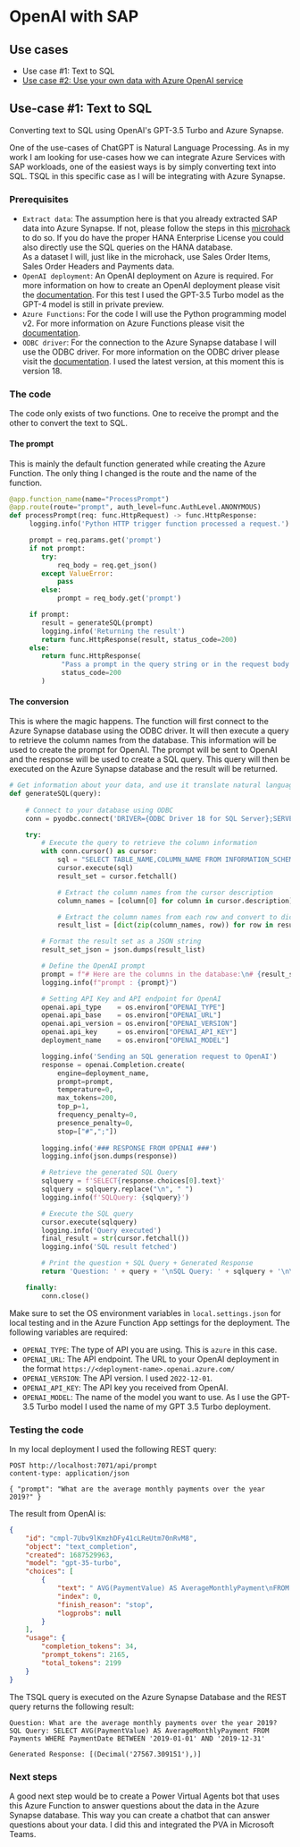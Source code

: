 # OpenAI with SAP

## Use cases

* Use case #1: Text to SQL
* [Use case #2: Use your own data with Azure OpenAI service](https://github.com/thzandvl/sap-ai-docs)

## Use-case #1: Text to SQL

Converting text to SQL using OpenAI's GPT-3.5 Turbo and Azure Synapse.

One of the use-cases of ChatGPT is Natural Language Processing. As in my work I am looking for use-cases how we can integrate Azure Services with SAP workloads, one of the easiest ways is by simply converting text into SQL. TSQL in this specific case as I will be integrating with Azure Synapse.

### Prerequisites

* `Extract data`: The assumption here is that you already extracted SAP data into Azure Synapse. If not, please follow the steps in this [microhack](https://github.com/thzandvl/microhack-sap-data) to do so. If you do have the proper HANA Enterprise License you could also directly use the SQL queries on the HANA database.\
As a dataset I will, just like in the microhack, use Sales Order Items, Sales Order Headers and Payments data.
* `OpenAI deployment`: An OpenAI deployment on Azure is required. For more information on how to create an OpenAI deployment please visit the [documentation](https://learn.microsoft.com/en-us/azure/cognitive-services/openai/how-to/create-resource?pivots=web-portal). For this test I used the GPT-3.5 Turbo model as the GPT-4 model is still in private preview.
* `Azure Functions`: For the code I will use the Python programming model v2. For more information on Azure Functions please visit the [documentation](https://learn.microsoft.com/en-us/azure/azure-functions/create-first-function-vs-code-python?pivots=python-mode-decorators).
* `ODBC driver`: For the connection to the Azure Synapse database I will use the ODBC driver. For more information on the ODBC driver please visit the [documentation](https://docs.microsoft.com/en-us/sql/connect/odbc/download-odbc-driver-for-sql-server?view=sql-server-ver18). I used the latest version, at this moment this is version 18.

### The code

The code only exists of two functions. One to receive the prompt and the other to convert the text to SQL.

#### The prompt

This is mainly the default function generated while creating the Azure Function. The only thing I changed is the route and the name of the function.

```python
@app.function_name(name="ProcessPrompt")
@app.route(route="prompt", auth_level=func.AuthLevel.ANONYMOUS)
def processPrompt(req: func.HttpRequest) -> func.HttpResponse:
     logging.info('Python HTTP trigger function processed a request.')

     prompt = req.params.get('prompt')
     if not prompt:
        try:
            req_body = req.get_json()
        except ValueError:
            pass
        else:
            prompt = req_body.get('prompt')

     if prompt:
        result = generateSQL(prompt)
        logging.info('Returning the result')
        return func.HttpResponse(result, status_code=200)
     else:
        return func.HttpResponse(
             "Pass a prompt in the query string or in the request body for the correct result.",
             status_code=200
        )
```

#### The conversion

This is where the magic happens. The function will first connect to the Azure Synapse database using the ODBC driver. It will then execute a query to retrieve the column names from the database. This information will be used to create the prompt for OpenAI. The prompt will be sent to OpenAI and the response will be used to create a SQL query. This query will then be executed on the Azure Synapse database and the result will be returned.

```python
# Get information about your data, and use it translate natural language to SQL code with OpenAI to then execute it on your data
def generateSQL(query):
    
    # Connect to your database using ODBC
    conn = pyodbc.connect('DRIVER={ODBC Driver 18 for SQL Server};SERVER=' + server +';DATABASE=' + database + ';UID=' + username +';PWD=' + pwd + ';')

    try:
        # Execute the query to retrieve the column information
        with conn.cursor() as cursor:
            sql = "SELECT TABLE_NAME,COLUMN_NAME FROM INFORMATION_SCHEMA.COLUMNS"
            cursor.execute(sql)
            result_set = cursor.fetchall()

            # Extract the column names from the cursor description
            column_names = [column[0] for column in cursor.description]

            # Extract the column names from each row and convert to dictionary
            result_list = [dict(zip(column_names, row)) for row in result_set]

        # Format the result set as a JSON string
        result_set_json = json.dumps(result_list)

        # Define the OpenAI prompt
        prompt = f"# Here are the columns in the database:\n# {result_set_json}\n### Generate a single T-SQL query for the following question using the information about the database: {query}\n\nSELECT"
        logging.info(f"prompt : {prompt}")

        # Setting API Key and API endpoint for OpenAI
        openai.api_type    = os.environ["OPENAI_TYPE"]
        openai.api_base    = os.environ["OPENAI_URL"]
        openai.api_version = os.environ["OPENAI_VERSION"]
        openai.api_key     = os.environ["OPENAI_API_KEY"]
        deployment_name    = os.environ["OPENAI_MODEL"]

        logging.info('Sending an SQL generation request to OpenAI')
        response = openai.Completion.create(
            engine=deployment_name,
            prompt=prompt,
            temperature=0,
            max_tokens=200,
            top_p=1,
            frequency_penalty=0,
            presence_penalty=0,
            stop=["#",";"])
        
        logging.info('### RESPONSE FROM OPENAI ###')
        logging.info(json.dumps(response))

        # Retrieve the generated SQL Query
        sqlquery = f'SELECT{response.choices[0].text}'
        sqlquery = sqlquery.replace("\n", " ")
        logging.info(f'SQLQuery: {sqlquery}')

        # Execute the SQL query
        cursor.execute(sqlquery)
        logging.info('Query executed')
        final_result = str(cursor.fetchall())
        logging.info('SQL result fetched')

        # Print the question + SQL Query + Generated Response
        return 'Question: ' + query + '\nSQL Query: ' + sqlquery + '\n\nGenerated Response: ' + final_result

    finally:
        conn.close()
```

Make sure to set the OS environment variables in `local.settings.json` for local testing and in the Azure Function App settings for the deployment. The following variables are required:

* `OPENAI_TYPE`: The type of API you are using. This is `azure` in this case.
* `OPENAI_URL`: The API endpoint. The URL to your OpenAI deployment in the format `https://<deployment-name>.openai.azure.com/`
* `OPENAI_VERSION`: The API version. I used `2022-12-01`.
* `OPENAI_API_KEY`: The API key you received from OpenAI.
* `OPENAI_MODEL`: The name of the model you want to use. As I use the GPT-3.5 Turbo model I used the name of my GPT 3.5 Turbo deployment.

### Testing the code

In my local deployment I used the following REST query:

```http
POST http://localhost:7071/api/prompt
content-type: application/json

{ "prompt": "What are the average monthly payments over the year 2019?" }
```

The result from OpenAI is:

```json
{
    "id": "cmpl-7Ubv9lKmzhDFy41cLReUtm70nRvM8",
    "object": "text_completion",
    "created": 1687529963,
    "model": "gpt-35-turbo",
    "choices": [
        {
            "text": " AVG(PaymentValue) AS AverageMonthlyPayment\nFROM Payments\nWHERE PaymentDate BETWEEN '2019-01-01' AND '2019-12-31'\n\n",
            "index": 0,
            "finish_reason": "stop",
            "logprobs": null
        }
    ],
    "usage": {
        "completion_tokens": 34,
        "prompt_tokens": 2165,
        "total_tokens": 2199
    }
}
```

The TSQL query is executed on the Azure Synapse Database and the REST query returns the following result:

```text
Question: What are the average monthly payments over the year 2019?
SQL Query: SELECT AVG(PaymentValue) AS AverageMonthlyPayment FROM Payments WHERE PaymentDate BETWEEN '2019-01-01' AND '2019-12-31'  

Generated Response: [(Decimal('27567.309151'),)]
```

### Next steps

A good next step would be to create a Power Virtual Agents bot that uses this Azure Function to answer questions about the data in the Azure Synapse database. This way you can create a chatbot that can answer questions about your data. I did this and integrated the PVA in Microsoft Teams.

